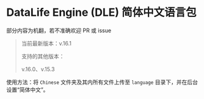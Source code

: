 ﻿# DataLife Engine (DLE) 简体中文语言包

部分内容为机翻，若不准确欢迎 PR 或 issue

> 当前最新版本：v.16.1
> 
> 支持的其他版本：
> 
> v.16.0、v.15.3

使用方法：将 `Chinese` 文件夹及其内所有文件上传至 `language` 目录下，并在后台设置“简体中文”。
